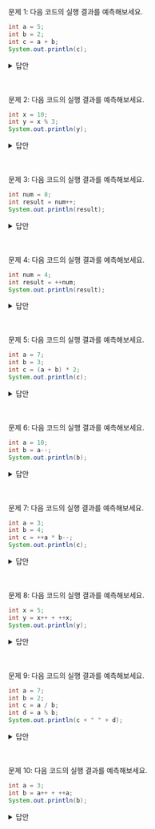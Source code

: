 문제 1:
다음 코드의 실행 결과를 예측해보세요.

```java
int a = 5;
int b = 2;
int c = a + b;
System.out.println(c);
```

<details>
<summary>
답안
</summary>

출력 결과는 7입니다.

</details>
<br>
<br>

문제 2:
다음 코드의 실행 결과를 예측해보세요.

```java
int x = 10;
int y = x % 3;
System.out.println(y);
```

<details>
<summary>
답안
</summary>

출력 결과는 1입니다.

</details>
<br>
<br>

문제 3:
다음 코드의 실행 결과를 예측해보세요.

```java
int num = 8;
int result = num++;
System.out.println(result);
```

<details>
<summary>
답안
</summary>

출력 결과는 8입니다.

</details>
<br>
<br>

문제 4:
다음 코드의 실행 결과를 예측해보세요.

```java
int num = 4;
int result = ++num;
System.out.println(result);
```

<details>
<summary>
답안
</summary>

출력 결과는 5입니다.

</details>
<br>
<br>

문제 5:
다음 코드의 실행 결과를 예측해보세요.

```java
int a = 7;
int b = 3;
int c = (a + b) * 2;
System.out.println(c);
```

<details>
<summary>
답안
</summary>

출력 결과는 20입니다.

</details>
<br>
<br>

문제 6:
다음 코드의 실행 결과를 예측해보세요.

```java
int a = 10;
int b = a--;
System.out.println(b);
```

<details>
<summary>
답안
</summary>

출력 결과는 10입니다.

</details>
<br>
<br>

문제 7:
다음 코드의 실행 결과를 예측해보세요.

```java
int a = 3;
int b = 4;
int c = ++a * b--;
System.out.println(c);
```

<details>
<summary>
답안
</summary>

출력 결과는 20입니다.

</details>
<br>
<br>

문제 8:
다음 코드의 실행 결과를 예측해보세요.

```java
int x = 5;
int y = x++ + ++x;
System.out.println(y);
```

<details>
<summary>
답안
</summary>

출력 결과는 12입니다.

</details>
<br>
<br>

문제 9:
다음 코드의 실행 결과를 예측해보세요.

```java
int a = 7;
int b = 2;
int c = a / b;
int d = a % b;
System.out.println(c + " " + d);
```

<details>
<summary>
답안
</summary>

출력 결과는 "3 1"입니다.

</details>
<br>
<br>

문제 10:
다음 코드의 실행 결과를 예측해보세요.

```java
int a = 3;
int b = a++ + ++a;
System.out.println(b);
```

<details>
<summary>
답안
</summary>

출력 결과는 8입니다.

</details>
<br>
<br>
